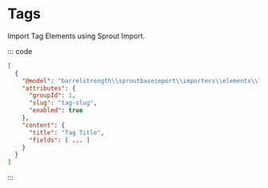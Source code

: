 # Tags

Import Tag Elements using Sprout Import.

::: code

``` json Craft 3
[
  {
    "@model": "barrelstrength\\sproutbaseimport\\importers\\elements\\Tag",
    "attributes": {
      "groupId": 1,
      "slug": "tag-slug",
      "enabled": true
    },
    "content": {
      "title": "Tag Title",
      "fields": [ ... ]
    }
  }
]
```

:::